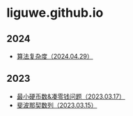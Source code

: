 # liguwe.github.io 
## 2024 
- [算法复杂度（2024.04.29）](./docs/1ab497fc-9d84-5afa-a5f9-c83a12ca088c.md) 
## 2023 
- [最小硬币数&凑零钱问题（2023.03.17）](./docs/f8ad5a8d-8827-5d70-9010-d2e8389faaba.md) 
- [斐波那契数列（2023.03.15）](./docs/2198ddc9-710b-5a0e-ba17-76e8d327b3d9.md) 
